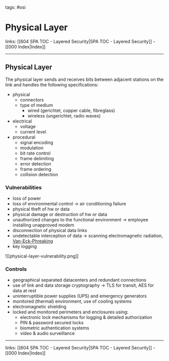 tags: #osi

# Physical Layer

links: [[604 SPA TOC - Layered Security|SPA TOC - Layered Security]] - [[000 Index|Index]]

---

## Physical Layer

The physical layer sends and receives bits between adjacent stations on the link and handles the following specifications:

- physical
	- connectors
	- type of medium
		- wired (gerichtet, copper cable, fibreglass)
		- wireless (ungerichtet, radio waves)
- electrical
	- voltage
	- current level
- procedural
	- signal encoding
	- modulation
	- bit rate control
	- frame delimiting
	- error detection
	- frame ordering
	- collision detection

### Vulnerabilities

- loss of power
- loss of environmental control -> air conditioning failure
- physical theft of hw or data
- physical damage or destruction of hw or data
- unauthorized changes to the functional environment -> employee installing unapproved modem
- disconnection of physical data links
- undetectable interception of data -> scanning electromagnetic radiation, [Van-Eck-Phreaking](https://de.wikipedia.org/wiki/Van-Eck-Phreaking)
- key logging

![[physical-layer-vulnerability.png]]

### Controls

- geographical separated datacenters and redundant connections
- use of link and data storage cryptography -> TLS for transit, AES for data at rest
- uninterruptible power supplies (UPS) and emergency generators
- monitored (thermal) environment, use of cooling systems
- electromagnetic shielding
- locked and monitored perimeters and enclosures using:
	- electronic lock mechanisms for logging & detailed authorization
	- PIN & password secured locks
	- biometric authentication systems
	- video & audio surveillance

---
links: [[604 SPA TOC - Layered Security|SPA TOC - Layered Security]] - [[000 Index|Index]]